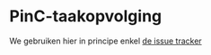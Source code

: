 # PinC-taakopvolging

We gebruiken hier in principe enkel [de issue tracker](https://github.com/provinciesincijfers/PinC-taakopvolging/issues)
